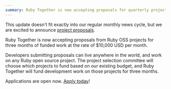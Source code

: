 ```yaml
---
summary: Ruby Together is now accepting proposals for quarterly project funding from any Ruby OSS project.
---
```


This update doesn't fit exactly into our regular monthly news cycle, but we are excited to announce [project proposals](/projects).

Ruby Together is now accepting proposals from Ruby OSS projects for three months of funded work at the rate of $10,000 USD per month.

Developers submitting proposals can live anywhere in the world, and work on any Ruby open source project. The project selection committee will choose which projects to fund based on our existing budget, and Ruby Together will fund development work on those projects for three months.

Applications are open now. [Apply today](/projects)!
